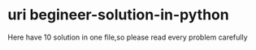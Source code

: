 # uri begineer-solution-in-python
Here have 10 solution in one file,so please read every problem carefully
